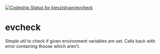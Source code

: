[ ![Codeship Status for kieszistvan/evcheck](https://codeship.com/projects/3f5682a0-d960-0132-5d00-7a3e7f4e6a2c/status?branch=master)](https://codeship.com/projects/79003)

# evcheck
Simple util to check if given environment variables are set. Calls back with error containing thoose which aren't.
